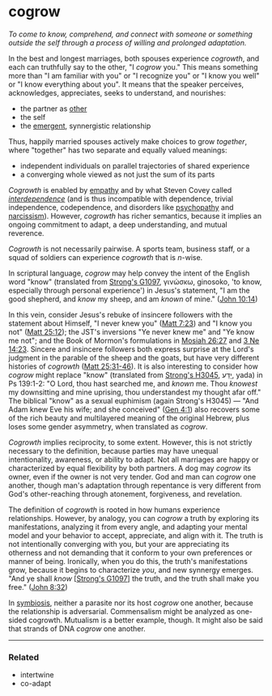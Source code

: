 # cogrow

*To come to know, comprehend, and connect with someone or something outside the self through a process of willing and prolonged adaptation.*

In the best and longest marriages, both spouses experience *cogrowth*, and each can truthfully say to the other, "I *cogrow* you." This means something more than "I am familiar with you" or "I recognize you" or "I know you well" or "I know everything about you". It means that the speaker perceives, acknowledges, appreciates, seeks to understand, and nourishes:

* the partner as [other](https://en.wikipedia.org/wiki/Other_(philosophy))
* the self
* the [emergent](https://en.wikipedia.org/wiki/Emergence), synnergistic relationship

Thus, happily married spouses actively make choices to grow *together*, where "together" has two separate and equally valued meanings:

* independent individuals on parallel trajectories of shared experience
* a converging whole viewed as not just the sum of its parts

*Cogrowth* is enabled by [empathy](https://en.wikipedia.org/wiki/Empathy) and by what Steven Covey called *[interdependence](https://www.youtube.com/watch?v=90MwSb21Rac)* (and is thus incompatible with dependence, trivial independence, codependence, and disorders like [psychopathy](https://en.wikipedia.org/wiki/Psychopathy) and [narcissism](https://en.wikipedia.org/wiki/Narcissism)). However, *cogrowth* has richer semantics, because it implies an ongoing commitment to adapt, a deep understanding, and mutual reverence.

*Cogrowth* is not necessarily pairwise. A sports team, business staff, or a squad of soldiers can experience *cogrowth* that is *n*-wise.

In scriptural language, *cogrow* may help convey the intent of the English word "know" (translated from [Strong's G1097](https://biblehub.com/greek/1097.htm), γινώσκω, ginosoko, 'to know, especially through personal experience') in Jesus's statement, "I am the good shepherd, and *know* my sheep, and am *known* of mine." ([John 10:14](https://www.churchofjesuschrist.org/study/scriptures/nt/john/10.14?lang=eng#p13))

In this vein, consider Jesus's rebuke of insincere followers with the statement about Himself, "I never knew you" ([Matt 7:23](https://www.churchofjesuschrist.org/study/scriptures/nt/matt/7.23?lang=eng#p22)) and "I know you not" ([Matt 25:12](https://www.churchofjesuschrist.org/study/scriptures/nt/matt/25.12?lang=eng#p11)); the JST's inversions "Ye never knew me" and "Ye know me not"; and the Book of Mormon's formulations in [Mosiah 26:27](https://www.churchofjesuschrist.org/study/scriptures/bofm/mosiah/26.27?lang=eng#p26) and [3 Ne 14:23](https://www.churchofjesuschrist.org/study/scriptures/bofm/3-ne/14?lang=eng&id=p23#p23). Sincere and insincere followers both express surprise at the Lord's judgment in the parable of the sheep and the goats, but have very different histories of *cogrowth* ([Matt 25:31-46](https://www.churchofjesuschrist.org/study/scriptures/nt/matt/25.31-46?lang=eng#p30)). It is also interesting to consider how *cogrow* might replace "know" (translated from [Strong's H3045](https://biblehub.com/hebrew/3045.htm), יָדַע, yada) in Ps 139:1-2: "O Lord, thou hast searched me, and *known* me. Thou *knowest* my downsitting and mine uprising, thou understandest my thought afar off." The biblical "know" as a sexual euphimism (again Strong's H3045) &mdash; "And Adam knew Eve his wife; and she conceived" ([Gen 4:1](https://www.churchofjesuschrist.org/study/scriptures/ot/gen/4.1?lang=eng)) also recovers some of the rich beauty and multilayered meaning of the original Hebrew, plus loses some gender asymmetry, when translated as *cogrow*.

*Cogrowth* implies reciprocity, to some extent. However, this is not strictly necessary to the definition, because parties may have unequal intentionality, awareness, or ability to adapt. Not all marriages are happy or characterized by equal flexibility by both partners. A dog may *cogrow* its owner, even if the owner is not very tender. God and man can *cogrow* one another, though man's adaptation through repentance is very different from God's other-reaching through atonement, forgiveness, and revelation.

The definition of *cogrowth* is rooted in how humans experience relationships. However, by analogy, you can *cogrow* a truth by exploring its manifestations, analyzing it from every angle, and adapting your mental model and your behavior to accept, appreciate, and align with it. The truth is not intentionally converging with you, but your are appreciating its otherness and not demanding that it conform to your own preferences or manner of being. Ironically, when you do this, the truth's manifestations grow, because it begins to characterize *you*, and new synnergy emerges. "And ye shall *know* [[Strong's G1097](https://biblehub.com/greek/1097.htm)] the truth, and the truth shall make you free." ([John 8:32](https://www.churchofjesuschrist.org/study/scriptures/nt/john/8.32?lang=eng#p31))

In [symbiosis](https://en.wikipedia.org/wiki/Symbiosis), neither a parasite nor its host *cogrow* one another, because the relationship is adversarial. Commensalism might be analyzed as one-sided cogrowth. Mutualism is a better example, though. It might also be said that strands of DNA *cogrow* one another.

<hr>

### Related
* intertwine
* co-adapt